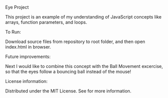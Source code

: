 Eye Project

This project is an example of my understanding of JavaScript concepts like arrays, function parameters, and loops. 

To Run: 

Download source files from repository to root folder, and then open index.html in browser. 

Future improvements: 

Next I would like to combine this concept with the Ball Movement excercise, so that the eyes follow a bouncing ball instead of the mouse!

License information: 

Distributed under the MIT License. See for more information.
